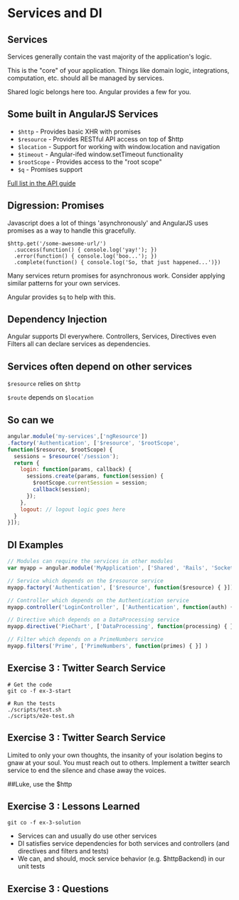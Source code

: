 # Services and DI


## Services

Services generally contain the vast majority of the application's logic.

This is the "core" of your application. Things like domain logic, integrations,
computation, etc. should all be managed by services.

Shared logic belongs here too. Angular provides a few for you.


## Some built in AngularJS Services

- `$http` - Provides basic XHR with promises
- `$resource` - Provides RESTful API access on top of $http
- `$location` - Support for working with window.location and navigation
- `$timeout` - Angular-ifed window.setTimeout functionality
- `$rootScope` - Provides access to the "root scope"
- `$q` - Promises support

[Full list in the API guide](http://code.angularjs.org/1.1.4/docs/api)


## Digression: Promises

Javascript does a lot of things 'asynchronously' and AngularJS uses promises as
a way to handle this gracefully.

```javacript
$http.get('/some-awesome-url/')
  .success(function() { console.log('yay!'); })
  .error(function() { console.log('boo...'); })
  .complete(function() { console.log('So, that just happened...')})
```

Many services return promises for asynchronous work. Consider applying similar
patterns for your own services.

Angular provides `$q` to help with this.


## Dependency Injection

Angular supports DI everywhere. Controllers, Services, Directives even Filters
all can declare services as dependencies.


## Services often depend on other services

`$resource` relies on `$http`

`$route` depends on `$location`


## So can we

```javascript
angular.module('my-services',['ngResource'])
.factory('Authentication', ['$resource', '$rootScope',
function($resource, $rootScope) {
  sessions = $resource('/session');
  return {
    login: function(params, callback) {
      sessions.create(params, function(session) {
        $rootScope.currentSession = session;
        callback(session);
      });
    },
    logout: // logout logic goes here
  }
}]);
```


## DI Examples

```javascript
// Modules can require the services in other modules
var myapp = angular.module('MyApplication', ['Shared', 'Rails', 'SocketIO'])
```
```javascript
// Service which depends on the $resource service
myapp.factory('Authentication', ['$resource', function($resource) { }])
```
```javascript
// Controller which depends on the Authentication service
myapp.controller('LoginController', ['Authentication', function(auth) { }])
```
```javascript
// Directive which depends on a DataProcessing service
myapp.directive('PieChart', ['DataProcessing', function(processing) { }] )
```
```javascript
// Filter which depends on a PrimeNumbers service
myapp.filters('Prime', ['PrimeNumbers', function(primes) { }] )
```


## Exercise 3 : Twitter Search Service

```
# Get the code
git co -f ex-3-start

# Run the tests
./scripts/test.sh
./scripts/e2e-test.sh
```


## Exercise 3 : Twitter Search Service

Limited to only your own thoughts, the insanity of your isolation begins to
gnaw at your soul. You must reach out to others. Implement a twitter search
service to end the silence and chase away the voices.


##Luke, use the $http


## Exercise 3 : Lessons Learned

`git co -f ex-3-solution`

- Services can and usually do use other services
- DI satisfies service dependencies for both services and controllers (and directives and filters and tests)
- We can, and should, mock service behavior (e.g. $httpBackend) in our unit tests


## Exercise 3 : Questions

